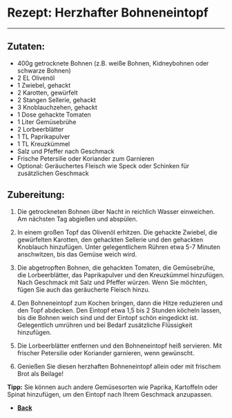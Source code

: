 # Rezept: Herzhafter Bohneneintopf

---

## Zutaten:

- 400g getrocknete Bohnen (z.B. weiße Bohnen, Kidneybohnen oder schwarze Bohnen)
- 2 EL Olivenöl
- 1 Zwiebel, gehackt
- 2 Karotten, gewürfelt
- 2 Stangen Sellerie, gehackt
- 3 Knoblauchzehen, gehackt
- 1 Dose gehackte Tomaten
- 1 Liter Gemüsebrühe
- 2 Lorbeerblätter
- 1 TL Paprikapulver
- 1 TL Kreuzkümmel
- Salz und Pfeffer nach Geschmack
- Frische Petersilie oder Koriander zum Garnieren
- Optional: Geräuchertes Fleisch wie Speck oder Schinken für zusätzlichen Geschmack

## Zubereitung:

1. Die getrockneten Bohnen über Nacht in reichlich Wasser einweichen. Am nächsten Tag abgießen und abspülen.

2. In einem großen Topf das Olivenöl erhitzen. Die gehackte Zwiebel, die gewürfelten Karotten, den gehackten Sellerie und den gehackten Knoblauch hinzufügen. Unter gelegentlichem Rühren etwa 5-7 Minuten anschwitzen, bis das Gemüse weich wird.

3. Die abgetropften Bohnen, die gehackten Tomaten, die Gemüsebrühe, die Lorbeerblätter, das Paprikapulver und den Kreuzkümmel hinzufügen. Nach Geschmack mit Salz und Pfeffer würzen. Wenn Sie möchten, fügen Sie auch das geräucherte Fleisch hinzu.

4. Den Bohneneintopf zum Kochen bringen, dann die Hitze reduzieren und den Topf abdecken. Den Eintopf etwa 1,5 bis 2 Stunden köcheln lassen, bis die Bohnen weich sind und der Eintopf schön eingedickt ist. Gelegentlich umrühren und bei Bedarf zusätzliche Flüssigkeit hinzufügen.

5. Die Lorbeerblätter entfernen und den Bohneneintopf heiß servieren. Mit frischer Petersilie oder Koriander garnieren, wenn gewünscht.

6. Genießen Sie diesen herzhaften Bohneneintopf allein oder mit frischem Brot als Beilage!

**Tipp:** Sie können auch andere Gemüsesorten wie Paprika, Kartoffeln oder Spinat hinzufügen, um den Eintopf nach Ihrem Geschmack anzupassen.


- **[Back](essen.md)**